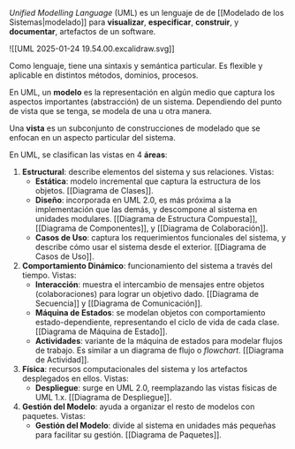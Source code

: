 _Unified Modelling Language_ (UML) es un lenguaje de de [[Modelado de los Sistemas|modelado]] para **visualizar**, **especificar**, **construir**, y **documentar**, artefactos de un software.

![[UML 2025-01-24 19.54.00.excalidraw.svg]]

Como lenguaje, tiene una sintaxis y semántica particular. Es flexible y aplicable en distintos métodos, dominios, procesos.

En UML, un **modelo** es la representación en algún medio que captura los aspectos importantes (abstracción) de un sistema. Dependiendo del punto de vista que se tenga, se modela de una u otra manera.

Una **vista** es un subconjunto de construcciones de modelado que se enfocan en un aspecto particular del sistema.

En UML, se clasifican las vistas en 4 **áreas**:

1. **Estructural**: describe elementos del sistema y sus relaciones. Vistas:
   - **Estática**: modelo incremental que captura la estructura de los objetos. [[Diagrama de Clases]].
   - **Diseño**: incorporada en UML 2.0, es más próxima a la implementación que las demás, y descompone al sistema en unidades modulares. [[Diagrama de Estructura Compuesta]], [[Diagrama de Componentes]], y [[Diagrama de Colaboración]].
   - **Casos de Uso**: captura los requerimientos funcionales del sistema, y describe cómo usar el sistema desde el exterior. [[Diagrama de Casos de Uso]].
2. **Comportamiento Dinámico**: funcionamiento del sistema a través del tiempo. Vistas:
   - **Interacción**: muestra el intercambio de mensajes entre objetos (colaboraciones) para lograr un objetivo dado. [[Diagrama de Secuencia]] y [[Diagrama de Comunicación]].
   - **Máquina de Estados**: se modelan objetos con comportamiento estado-dependiente, representando el ciclo de vida de cada clase. [[Diagrama de Máquina de Estado]].
   - **Actividades**: variante de la máquina de estados para modelar flujos de trabajo. Es similar a un diagrama de flujo o _flowchart_. [[Diagrama de Actividad]].
3. **Física**: recursos computacionales del sistema y los artefactos desplegados en ellos. Vistas:
   - **Despliegue**: surge en UML 2.0, reemplazando las vistas físicas de UML 1.x. [[Diagrama de Despliegue]].
4. **Gestión del Modelo**: ayuda a organizar el resto de modelos con paquetes. Vistas:
   - **Gestión del Modelo**: divide al sistema en unidades más pequeñas para facilitar su gestión. [[Diagrama de Paquetes]].
